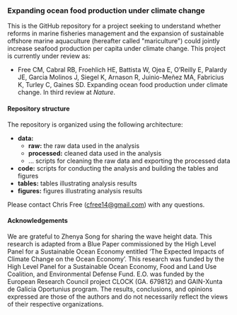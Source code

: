 ### Expanding ocean food production under climate change

This is the GitHub repository for a project seeking to understand whether reforms in marine fisheries management and the expansion of sustainable offshore marine aquaculture (hereafter called "mariculture") could jointly increase seafood production per capita under climate change. This project is currently under review as: 

* Free CM, Cabral RB, Froehlich HE, Battista W, Ojea E, O’Reilly E, Palardy JE, Garcia Molinos J, Siegel K, Arnason R, Juinio-Meñez MA, Fabricius K, Turley C, Gaines SD. Expanding ocean food production under climate change. In third review at _Nature_.


#### Repository structure

The repository is organized using the following architecture:

* **data:**
  + **raw:** the raw data used in the analysis
  + **processed:** cleaned data used in the analysis
  + ... scripts for cleaning the raw data and exporting the processed data
* **code:** scripts for conducting the analysis and building the tables and figures
* **tables:** tables illustrating analysis results
* **figures:** figures illustrating analysis results

Please contact Chris Free (cfree14@gmail.com) with any questions.


#### Acknowledgements

We are grateful to Zhenya Song for sharing the wave height data. This research is adapted from a Blue Paper commissioned by the High Level Panel for a Sustainable Ocean Economy entitled ‘The Expected Impacts of Climate Change on the Ocean Economy’. This research was funded by the High Level Panel for a Sustainable Ocean Economy, Food and Land Use Coalition, and Environmental Defense Fund. E.O. was funded by the European Research Council project CLOCK (GA. 679812) and GAIN-Xunta de Galicia Oportunius program. The results, conclusions, and opinions expressed are those of the authors and do not necessarily reflect the views of their respective organizations.

